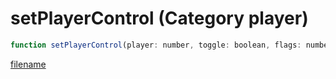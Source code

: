 # setPlayerControl (Category player)

```js
function setPlayerControl(player: number, toggle: boolean, flags: number): void
```

[filename](setPlayerControl_m.md ':include')